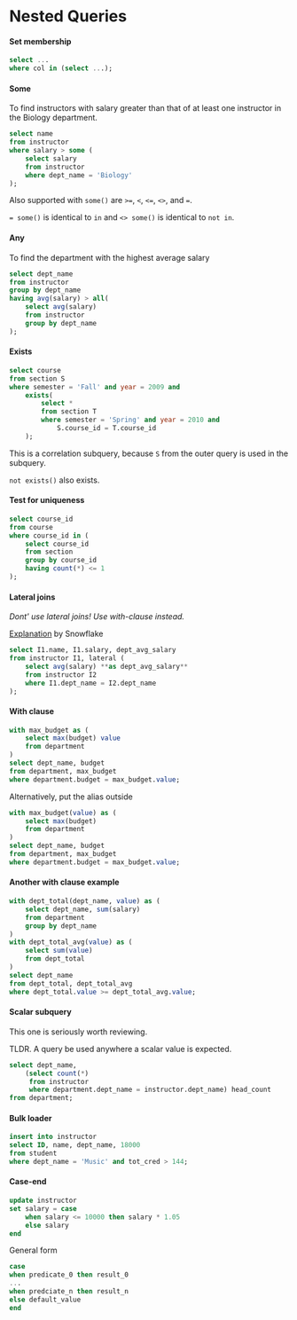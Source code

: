 # Nested Queries

#### Set membership

```sql
select ...
where col in (select ...);
```

#### Some

To find instructors with salary greater than that of at least one instructor in the Biology department.

```sql
select name
from instructor
where salary > some (
    select salary
    from instructor
    where dept_name = 'Biology'
);
```
Also supported with `some()` are `>=`, `<`, `<=`, `<>`, and `=`.

`= some()` is identical to `in` and `<> some()` is identical to `not in`.

#### Any

To find the department with the highest average salary

```sql
select dept_name 
from instructor
group by dept_name
having avg(salary) > all(
    select avg(salary) 
    from instructor
    group by dept_name
);
```

#### Exists

```sql
select course
from section S
where semester = 'Fall' and year = 2009 and
    exists(
        select * 
        from section T
        where semester = 'Spring' and year = 2010 and
            S.course_id = T.course_id
    );
```

This is a correlation subquery, because `S` from the outer query is used in the subquery.

`not exists()` also exists.

#### Test for uniqueness

```sql
select course_id
from course
where course_id in (
    select course_id 
    from section
    group by course_id
    having count(*) <= 1
);
```

#### Lateral joins

*Dont' use lateral joins! Use with-clause instead.*

[Explanation](https://docs.snowflake.com/en/sql-reference/constructs/join-lateral) by Snowflake

```sql
select I1.name, I1.salary, dept_avg_salary
from instructor I1, lateral (
    select avg(salary) **as dept_avg_salary**
    from instructor I2
    where I1.dept_name = I2.dept_name
);
```

#### With clause

```sql
with max_budget as (
    select max(budget) value
    from department
) 
select dept_name, budget
from department, max_budget
where department.budget = max_budget.value;
```

Alternatively, put the alias outside

```sql
with max_budget(value) as (
    select max(budget)
    from department
) 
select dept_name, budget
from department, max_budget
where department.budget = max_budget.value;
```

#### Another with clause example

```sql
with dept_total(dept_name, value) as (
    select dept_name, sum(salary)
    from department
    group by dept_name
)
with dept_total_avg(value) as (
    select sum(value)
    from dept_total
)
select dept_name
from dept_total, dept_total_avg
where dept_total.value >= dept_total_avg.value;
```

#### Scalar subquery

This one is seriously worth reviewing.

TLDR. A query be used anywhere a scalar value is expected.

```sql
select dept_name, 
    (select count(*) 
     from instructor 
     where department.dept_name = instructor.dept_name) head_count
from department;
```

#### Bulk loader

```sql
insert into instructor
select ID, name, dept_name, 18000
from student
where dept_name = 'Music' and tot_cred > 144;
```

#### Case-end

```sql
update instructor
set salary = case 
    when salary <= 10000 then salary * 1.05 
    else salary 
end
```

General form

```sql
case
when predicate_0 then result_0
...
when predciate_n then result_n
else default_value
end
```